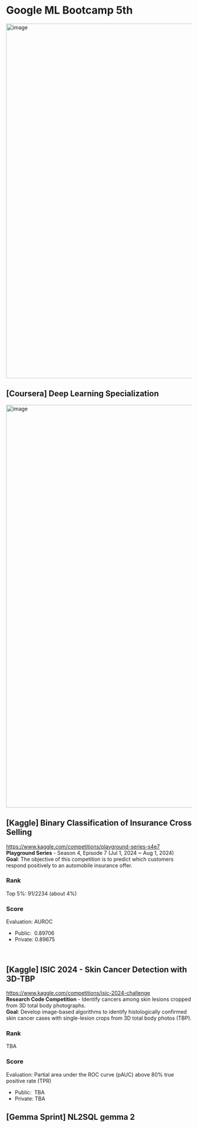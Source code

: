 # Google ML Bootcamp 5th
<img width="960" alt="image" src="https://github.com/user-attachments/assets/e722971d-aa3b-4f78-9dbb-490c200319bb">




## [Coursera] Deep Learning Specialization
<img width="1090" alt="image" src="https://github.com/user-attachments/assets/25c4a980-79cf-467d-80d6-0337aefe23a8">



## [Kaggle] Binary Classification of Insurance Cross Selling
https://www.kaggle.com/competitions/playground-series-s4e7</br>
**Playground Series** - Season 4, Episode 7 (Jul 1, 2024 ~ Aug 1, 2024)</br>
**Goal**: The objective of this competition is to predict which customers respond positively to an automobile insurance offer.

### Rank
Top 5%: 91/2234 (about 4%)

### Score
Evaluation: AUROC

- Public: &nbsp;0.89706
- Private: 0.89675
</br>


## [Kaggle] ISIC 2024 - Skin Cancer Detection with 3D-TBP
https://www.kaggle.com/competitions/isic-2024-challenge </br>
**Research Code Competition** - Identify cancers among skin lesions cropped from 3D total body photographs.</br>
**Goal**: Develop image-based algorithms to identify histologically confirmed skin cancer cases with single-lesion crops from 3D total body photos (TBP).

### Rank
TBA

### Score
Evaluation: Partial area under the ROC curve (pAUC) above 80% true positive rate (TPR)

- Public: &nbsp;TBA
- Private: TBA

## [Gemma Sprint] NL2SQL gemma 2
